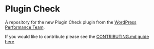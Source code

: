 # Plugin Check

A repository for the new Plugin Check plugin from the [WordPress Performance Team](https://make.wordpress.org/performance/).

If you would like to contribute please see the [CONTRIBUTING.md guide here](/CONTRIBUTING.md).
